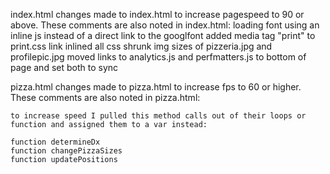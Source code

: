 index.html
  changes made to index.html to increase pagespeed to 90 or above. These comments are also noted in index.html:
    loading font using an inline js instead of a direct link to the googlfont
    added media tag "print" to print.css link
    inlined all css
    shrunk img sizes of pizzeria.jpg and profilepic.jpg
    moved links to analytics.js and perfmatters.js to bottom of page and set both to sync
    
pizza.html
  changes made to pizza.html to increase fps to 60 or higher. These comments are also noted in pizza.html:
  
    to increase speed I pulled this method calls out of their loops or function and assigned them to a var instead:
  
    function determineDx
    function changePizzaSizes
    function updatePositions
